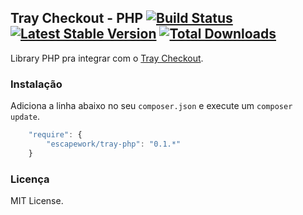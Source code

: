 ## Tray Checkout - PHP [![Build Status](https://secure.travis-ci.org/EscapeWork/tray-php.png)](http://travis-ci.org/EscapeWork/tray-php) [![Latest Stable Version](https://poser.pugx.org/escapework/tray-php/v/stable.png)](https://packagist.org/packages/escapework/tray-php) [![Total Downloads](https://poser.pugx.org/escapework/tray-php/downloads.png)](https://packagist.org/packages/escapework/tray-php)

Library PHP pra integrar com o [Tray Checkout](http://traycheckout.com.br/).

### Instalação

Adiciona a linha abaixo no seu `composer.json` e execute um `composer update`.

```javascript
    "require": {
        "escapework/tray-php": "0.1.*"
    }
```

### Licença

MIT License.
